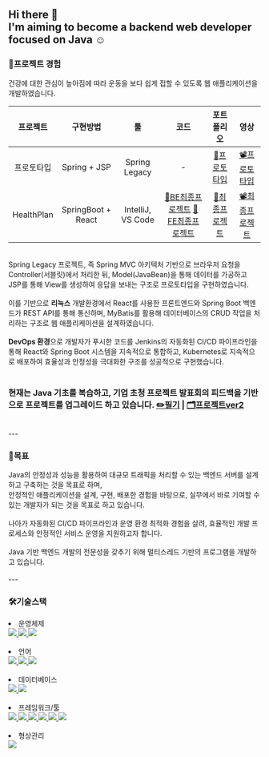 ## Hi there 👋 <br /> I'm aiming to become a backend web developer focused on Java ☺️


<!--
**CHOI-AHRIN/CHOI-AHRIN** is a ✨ _special_ ✨ repository because its `README.md` (this file) appears on your GitHub profile.

Here are some ideas to get you started:

- 🔭 I’m currently working on ...
- 🌱 I’m currently learning ...
- 👯 I’m looking to collaborate on ...
- 🤔 I’m looking for help with ...
- 💬 Ask me about ...
- 📫 How to reach me: ...
- 😄 Pronouns: ...
- ⚡ Fun fact: ...
-->




<!--
**CHOI-AHRIN/CHOI-AHRIN** is a ✨ _special_ ✨ repository because its `README.md` (this file) appears on your GitHub profile.

Here are some ideas to get you started:

- 🔭 I’m currently working on ...
- 🌱 I’m currently learning ...
- 👯 I’m looking to collaborate on ...
- 🤔 I’m looking for help with ...
- 💬 Ask me about ...
- 📫 How to reach me: ...
- 😄 Pronouns: ...
- ⚡ Fun fact: ...

<br />Spring과 React를 사용하여 REST API를 설계하고 연결하는 경험도 갖추었습니다. 
<br />이를 통해 웹 애플리케이션의 데이터를 효율적으로 주고받는 기술을 익혔습니다.
<br />또한 Linux 환경에서의 개발과 배포, 또 운영환경에서의 배포를 진행한 경험이 있습니다.

-->

<h3>📂프로젝트 경험</h3>

건강에 대한 관심이 높아짐에 따라 운동을 보다 쉽게 접할 수 있도록 웹 애플리케이션을 개발하였습니다.

| 프로젝트 | 구현방법 | 툴 | 코드 | 포트폴리오 | 영상 |
|:-----------------:|:--------------------:|:--------------------------------------------:|:-------------------------------------------------------:|:-------------------------------------------------------:|:-------------------------------------------------------:|
| 프로토타입 | Spring + JSP | Spring Legacy | - | [📖프로토타입](https://github.com/CHOI-AHRIN/CHOI-AHRIN/blob/main/01.%20%ED%94%84%EB%A1%9C%ED%86%A0%ED%83%80%EC%9E%85_%EC%B5%9C%EC%95%84%EB%A6%B0.pdf) | [📽️프로토타입](https://www.youtube.com/watch?v=MoTTK05v9Lo&feature=youtu.be) |
| HealthPlan | SpringBoot + React | IntelliJ, VS Code | [📕BE최종프로젝트](https://github.com/CHOI-AHRIN/HealthPlan) [📕FE최종프로젝트](https://github.com/CHOI-AHRIN/HealthPlan_front) | [📖최종프로젝트](https://github.com/CHOI-AHRIN/CHOI-AHRIN/blob/main/02.%20HealthPlan_%EC%B5%9C%EC%95%84%EB%A6%B0.pdf) |  [📽️최종프로젝트](https://www.youtube.com/watch?v=8H7hkPAbook "리눅스 환경 기반의 React와 SpringBoot 프로젝트") |

<br /> Spring Legacy 프로젝트, 즉 Spring MVC 아키텍처 기반으로 브라우저 요청을 Controller(서블릿)에서 처리한 뒤, Model(JavaBean)을 통해 데이터를 가공하고 JSP를 통해 View를 생성하여 응답을 보내는 구조로 프로토타입을 구현하였습니다.
<br />
<br /> 이를 기반으로 **리눅스** 개발환경에서 React를 사용한 프론트엔드와 Spring Boot 백엔드가 REST API를 통해 통신하며, MyBatis를 활용해 데이터베이스의 CRUD 작업을 처리하는 구조로 웹 애플리케이션을 설계하였습니다.
<br />
<br /> **DevOps 환경**으로 개발자가 푸시한 코드를 Jenkins의 자동화된 CI/CD 파이프라인을 통해 React와 Spring Boot 시스템을 지속적으로 통합하고, Kubernetes로 지속적으로 배포하여 효율성과 안정성을 극대화한 구조를 성공적으로 구현했습니다.
<br />
<br /> 
### 현재는 Java 기초를 복습하고, 기업 초청 프로젝트 발표회의 피드백을 기반으로 프로젝트를 업그레이드 하고 있습니다. [✏️필기](https://github.com/CHOI-AHRIN/base) | [🗂️프로젝트ver2](https://github.com/CHOI-AHRIN/HealthPlan_v2)


<br />
---

<h3>🚩목표</h3>
Java의 안정성과 성능을 활용하여 대규모 트래픽을 처리할 수 있는 백엔드 서버를 설계하고 구축하는 것을 목표로 하며,
<br />안정적인 애플리케이션을 설계, 구현, 배포한 경험을 바탕으로, 실무에서 바로 기여할 수 있는 개발자가 되는 것을 목표로 하고 있습니다.
<br />
<br />나아가 자동화된 CI/CD 파이프라인과 운영 환경 최적화 경험을 살려, 효율적인 개발 프로세스와 안정적인 서비스 운영을 지원하고자 합니다.
<br /> 
<br />Java 기반 백엔드 개발의 전문성을 갖추기 위해 멀티스레드 기반의 프로그램을 개발하고 있습니다. 

<br />
<br />
---

<h3>🛠️기술스택</h3>

<li>운영체제</li>
<!-- 환경 -->
<!-- 윈도우 -->
<a href="/" target="_blank">
  <img src="https://img.shields.io/badge/Windows-0078D6?style=flat&logo=windows&logoColor=white" style="display: inline-block; margin: 0;" />
</a>


<!-- 리눅스 -->
<a href="/" target="_blank">
  <img src="https://img.shields.io/badge/Linux-FCC624?style=flat&logo=Linux&logoColor=000000" />
</a>

<!-- 버츄얼머신 -->
<a href="/" target="_blank">
  <img src="https://img.shields.io/badge/Virtual_Machine-183A61?style=flat&logo=VirtualBox&logoColor=FFFFFF" />
</a>

<br />
<br />
<li>언어</li>
<!-- 언어 -->
<!-- 자바 -->
<a href="/" target="_blank">
  <img src="https://img.shields.io/badge/Java-007396?style=flat&logo=OpenJDK&logoColor=FFFFFF" />
</a>

<!-- 자바스크립트 -->
<a href="/" target="_blank">
  <img src="https://img.shields.io/badge/JavaScript-F7DF1E?style=flat&logo=JavaScript&logoColor=000000" />
</a>

<!-- HTML -->
<a href="/" target="_blank">
  <img src="https://img.shields.io/badge/HTML5-E34F26?style=flat&logo=HTML5&logoColor=FFFFFF" />
</a>

<br />
<br />
<li>데이터베이스</li>
<!-- 데이터베이스 -->
<!-- 오라클 -->
<a href="/" target="_blank">
  <img src="https://img.shields.io/badge/Oracle-F80000?style=flat&logo=Oracle&logoColor=FFFFFF" />
</a>

<!-- MySQL -->
<a href="/" target="_blank">
  <img src="https://img.shields.io/badge/MySQL-4479A1?style=flat&logo=MySQL&logoColor=FFFFFF" />
</a>

<br />
<br />
<li>프레임워크/툴</li>
<!-- 프레임워크 및 툴 -->
<!-- 스프링 -->
<a href="/" target="_blank">
  <img src="https://img.shields.io/badge/Spring-6DB33F?style=flat&logo=spring&logoColor=FFFFFF" />
</a>

<!-- 스프링부트 -->
<a href="/" target="_blank">
  <img src="https://img.shields.io/badge/SpringBoot-6DB33F?style=flat&logo=springboot&logoColor=FFFFFF" />
</a>

<!-- Docker -->
<a href="/" target="_blank">
  <img src="https://img.shields.io/badge/Docker-2496ED?style=flat&logo=docker&logoColor=FFFFFF" />
</a>

<!-- React -->
<a href="/" target="_blank">
  <img src="https://img.shields.io/badge/React-61DAFB?style=flat&logo=React&logoColor=000000" />
</a>

<!-- 인텔리제이 -->
<a href="/" target="_blank">
  <img src="https://img.shields.io/badge/intellijidea-000000?style=flat&logo=intellijidea&logoColor=FFFFFF" />
</a>

<!-- VS CODE-->
<a href="/" target="_blank">
  <img src="https://img.shields.io/badge/Visual_Studio-5C2D91?style=flat&logo=visual-studio&logoColor=white" />
</a>

<br />
<br />
<li>형상관리</li>
<!-- GitHub -->
<a href="/" target="_blank">
  <img src="https://img.shields.io/badge/GitHub-181717?style=flat&logo=GitHub&logoColor=FFFFFF" />
</a>

<br />
<br />

<!-- -->

<!-- -->

<!-- ![Anurag's GitHub stats](https://github-readme-stats.vercel.app/api?username=CHOI-AHRIN&show_icons=true&theme=radical) -->


<!-- -->

<!-- -->

<!-- ![Anurag's GitHub stats](https://github-readme-stats.vercel.app/api?username=CHOI-AHRIN&show_icons=true&theme=radical) -->

